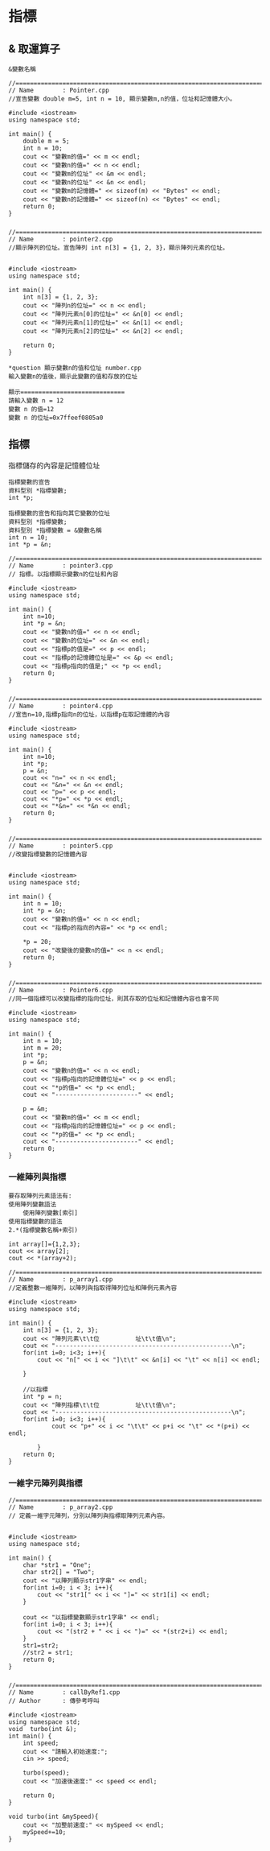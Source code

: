 # 指標
## & 取運算子

```
&變數名稱
```
	//============================================================================
	// Name        : Pointer.cpp
	//宣告變數 double m=5, int n = 10, 顯示變數m,n的值，位址和記憶體大小。
	
	#include <iostream>
	using namespace std;
	
	int main() {
		double m = 5;
		int n = 10;
		cout << "變數m的值=" << m << endl;
		cout << "變數n的值=" << n << endl;
		cout << "變數m的位址" << &m << endl;
		cout << "變數n的位址" << &n << endl;
		cout << "變數m的記憶體=" << sizeof(m) << "Bytes" << endl;
		cout << "變數n的記憶體=" << sizeof(n) << "Bytes" << endl;
		return 0;
	}

### 

	//============================================================================
	// Name        : pointer2.cpp
	//顯示陣列的位址。宣告陣列 int n[3] = {1, 2, 3}，顯示陣列元素的位址。
	
	
	#include <iostream>
	using namespace std;
	
	int main() {
		int n[3] = {1, 2, 3};
		cout << "陣列n的位址=" << n << endl;
		cout << "陣列元素n[0]的位址=" << &n[0] << endl;
		cout << "陣列元素n[1]的位址=" << &n[1] << endl;
		cout << "陣列元素n[2]的位址=" << &n[2] << endl;
	
		return 0;
	}

```
*question 顯示變數n的值和位址 number.cpp
輸入變數n的值後，顯示此變數的值和存放的位址

顯示=============================
請輸入變數 n = 12
變數 n 的值=12
變數 n 的位址=0x7ffeef0805a0
```

## 指標
指標儲存的內容是記憶體位址

```
指標變數的宣告
資料型別 *指標變數;
int *p;
```

```
指標變數的宣告和指向其它變數的位址
資料型別 *指標變數;
資料型別 *指標變數 = &變數名稱
int n = 10;
int *p = &n;
```

	//============================================================================
	// Name        : pointer3.cpp
	// 指標。以指標顯示變數n的位址和內容
	
	#include <iostream>
	using namespace std;
	
	int main() {
		int n=10;
		int *p = &n;
		cout << "變數n的值=" << n << endl;
		cout << "變數n的位址=" << &n << endl;
		cout << "指標p的值是=" << p << endl;
		cout << "指標p的記憶體位址是=" << &p << endl;
		cout << "指標p指向的值是;" << *p << endl;
		return 0;
	}
	
###

	//============================================================================
	// Name        : pointer4.cpp
	//宣告n=10,指標p指向n的位址，以指標p在取記憶體的內容

	#include <iostream>
	using namespace std;

	int main() {
		int n=10;
		int *p;
		p = &n;
		cout << "n=" << n << endl;
		cout << "&n=" << &n << endl;
		cout << "p=" << p << endl;
		cout << "*p=" << *p << endl;
		cout << "*&n=" << *&n << endl;
		return 0;
	}

### 

	//============================================================================
	// Name        : pointer5.cpp
	//改變指標變數的記憶體內容
	
	
	#include <iostream>
	using namespace std;
	
	int main() {
		int n = 10;
		int *p = &n;
		cout << "變數n的值=" << n << endl;
		cout << "指標p的指向的內容=" << *p << endl;
	
		*p = 20;
		cout << "改變後的變數n的值=" << n << endl;
		return 0;
	}

###
	//============================================================================
	// Name        : Pointer6.cpp
	//同一個指標可以改變指標的指向位址，則其存取的位址和記憶體內容也會不同

	#include <iostream>
	using namespace std;

	int main() {
		int n = 10;
		int m = 20;
		int *p;
		p = &n;
		cout << "變數n的值=" << n << endl;
		cout << "指標p指向的記憶體位址=" << p << endl;
		cout << "*p的值=" << *p << endl;
		cout << "-----------------------" << endl;

		p = &m;
		cout << "變數m的值=" << m << endl;
		cout << "指標p指向的記憶體位址=" << p << endl;
		cout << "*p的值=" << *p << endl;
		cout << "-----------------------" << endl;
		return 0;
	}

### 一維陣列與指標
```
要存取陣列元素語法有:
使用陣列變數語法
	使用陣列變數[索引]
使用指標變數的語法
2.*(指標變數名稱+索引)
```
```
int array[]={1,2,3};
cout << array[2];
cout << *(array+2);
```
	//============================================================================
	// Name        : p_array1.cpp
	//定義整數一維陣列，以陣列與指取得陣列位址和陣例元素內容

	#include <iostream>
	using namespace std;

	int main() {
		int n[3] = {1, 2, 3};
		cout << "陣列元素\t\t位          址\t\t值\n";
		cout << "-------------------------------------------------\n";
		for(int i=0; i<3; i++){
			cout << "n[" << i << "]\t\t" << &n[i] << "\t" << n[i] << endl;

		}

		//以指標
		int *p = n;
		cout << "陣列指標\t\t位          址\t\t值\n";
		cout << "-------------------------------------------------\n";
		for(int i=0; i<3; i++){
				cout << "p+" << i << "\t\t" << p+i << "\t" << *(p+i) << endl;

			}
		return 0;
	}
### 一維字元陣列與指標
	//============================================================================
	// Name        : p_array2.cpp
	// 定義一維字元陣列，分別以陣列與指標取陣列元素內容。


	#include <iostream>
	using namespace std;

	int main() {
		char *str1 = "One";
		char str2[] = "Two";
		cout << "以陣列顯示str1字串" << endl;
		for(int i=0; i < 3; i++){
			cout << "str1[" << i << "]=" << str1[i] << endl;
		}

		cout << "以指標變數顯示str1字串" << endl;
		for(int i=0; i < 3; i++){
			cout << "(str2 + " << i << ")=" << *(str2+i) << endl;
		}
		str1=str2;
		//str2 = str1;
		return 0;
	}

### 
	//============================================================================
	// Name        : callByRef1.cpp
	// Author      : 傳參考呼叫

	#include <iostream>
	using namespace std;
	void  turbo(int &);
	int main() {
		int speed;
		cout << "請輸入初始速度:";
		cin >> speed;

		turbo(speed);
		cout << "加速後速度:" << speed << endl;

		return 0;
	}

	void turbo(int &mySpeed){
		cout << "加整前速度:" << mySpeed << endl;
		mySpeed+=10;
	}

